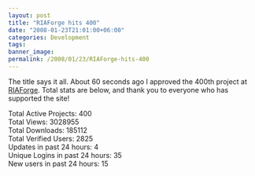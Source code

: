 ```yaml
---
layout: post
title: "RIAForge hits 400"
date: "2008-01-23T21:01:00+06:00"
categories: Development 
tags: 
banner_image: 
permalink: /2008/01/23/RIAForge-hits-400
---
```


The title says it all. About 60 seconds ago I approved the 400th project at <a href="http://www.riaforge.org">RIAForge</a>. Total stats are below, and thank you to everyone who has supported the site!

Total Active Projects: 400<br />
Total Views: 3028955<br />
Total Downloads: 185112<br />
Total Verified Users: 2825<br />
Updates in past 24 hours: 4<br />
Unique Logins in past 24 hours: 35<br />
New users in past 24 hours: 15<br />